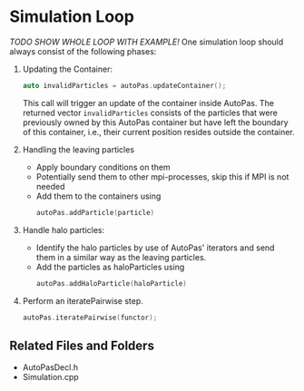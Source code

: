 # Simulation Loop

*TODO SHOW WHOLE LOOP WITH EXAMPLE!*
One simulation loop should always consist of the following phases:

1. Updating the Container:
   ```cpp
   auto invalidParticles = autoPas.updateContainer();
   ```
   This call will trigger an update of the container inside AutoPas.
   The returned vector `invalidParticles` consists of the particles that were previously owned by this AutoPas container but have left the boundary of this container, i.e., their current position resides outside the container.

2. Handling the leaving particles
    * Apply boundary conditions on them
    * Potentially send them to other mpi-processes, skip this if MPI is not needed
    * Add them to the containers using
       ```cpp
       autoPas.addParticle(particle)
       ```

3. Handle halo particles:
    * Identify the halo particles by use of AutoPas' iterators and send them in a similar way as the leaving particles.
    * Add the particles as haloParticles using
       ```cpp
       autoPas.addHaloParticle(haloParticle)
       ```

4. Perform an iteratePairwise step.
   ```cpp
   autoPas.iteratePairwise(functor);
   ```

## Related Files and Folders
- AutoPasDecl.h
- Simulation.cpp
